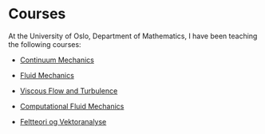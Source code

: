 # Courses

At the University of Oslo, Department of Mathematics, I have been teaching the
following courses:

  * [Continuum Mechanics](http://www.uio.no/studier/emner/matnat/math/MEK2200)

  * [Fluid Mechanics](http://www.uio.no/studier/emner/matnat/math/MEK3230/)

  * [Viscous Flow and Turbulence](http://www.uio.no/studier/emner/matnat/math/MEK4300/)

  * [Computational Fluid Mechanics](http://www.uio.no/studier/emner/matnat/math/MEK4470/)

  * [Feltteori og Vektoranalyse](https://www.uio.no/studier/emner/matnat/math/MEK1100/)
